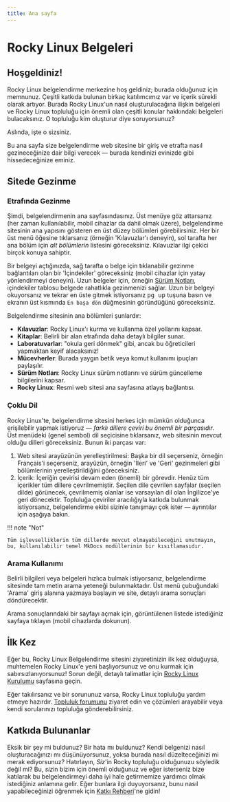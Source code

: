 ```yaml
---
title: Ana sayfa
---
```


# Rocky Linux Belgeleri

## Hoşgeldiniz!

Rocky Linux belgelendirme merkezine hoş geldiniz; burada olduğunuz için memnunuz. Çeşitli katkıda bulunan birkaç katılımcımız var ve içerik sürekli olarak artıyor. Burada Rocky Linux'un nasıl oluşturulacağına ilişkin belgeleri ve Rocky Linux topluluğu için önemli olan çeşitli konular hakkındaki belgeleri bulacaksınız. O topluluğu kim oluşturur diye soruyorsunuz?

Aslında, işte o sizsiniz.

Bu ana sayfa size belgelendirme web sitesine bir giriş ve etrafta nasıl gezineceğinize dair bilgi verecek — burada kendinizi evinizde gibi hissedeceğinize eminiz.

## Sitede Gezinme

### Etrafında Gezinme

Şimdi, belgelendirmenin ana sayfasındasınız. Üst menüye göz attarsanız (her zaman kullanılabilir, mobil cihazlar da dahil olmak üzere), belgelendirme sitesinin ana yapısını gösteren en üst düzey bölümleri görebilirsiniz. Her bir üst menü öğesine tıklarsanız (örneğin 'Kılavuzlar'ı deneyin), sol tarafta her ana bölüm için *alt bölümlerin* listesini göreceksiniz. Kılavuzlar ilgi çekici birçok konuya sahiptir.

Bir belgeyi açtığınızda, sağ tarafta o belge için tıklanabilir gezinme bağlantıları olan bir 'İçindekiler' göreceksiniz (mobil cihazlar için yatay yönlendirmeyi deneyin). Uzun belgeler için, örneğin [Sürüm Notları](release_notes/8_8.md), içindekiler tablosu belgede rahatlıkla gezinmenizi sağlar. Uzun bir belgeyi okuyorsanız ve tekrar en üste gitmek istiyorsanız <kbd>pg up</kbd> tuşuna basın ve ekranın üst kısmında `En başa dön` düğmesinin göründüğünü göreceksiniz.

Belgelendirme sitesinin ana bölümleri şunlardır:

* **Kılavuzlar**: Rocky Linux'ı kurma ve kullanma özel yollarını kapsar.
* **Kitaplar**: Belirli bir alan etrafında daha detaylı bilgiler sunar.
* **Laboratuvarlar**: "okula geri dönmek" gibi, ancak bu öğreticileri yapmaktan keyif alacaksınız!
* **Mücevherler**: Burada yaygın betik veya komut kullanımı ipuçları paylaşılır.
* **Sürüm Notları**: Rocky Linux sürüm notlarını ve sürüm güncelleme bilgilerini kapsar.
* **Rocky Linux**: Resmi web sitesi ana sayfasına atlayış bağlantısı.

### Çoklu Dil

Rocky Linux'te, belgelendirme sitesini herkes için mümkün olduğunca erişilebilir yapmak istiyoruz — *farklı dillere çeviri bu önemli bir parçasıdır*. Üst menüdeki (genel sembol) dil seçicisine tıklarsanız, web sitesinin mevcut olduğu dilleri göreceksiniz. Bunun iki parçası var:

1. Web sitesi arayüzünün yerelleştirilmesi: Başka bir dil seçerseniz, örneğin Français'i seçerseniz, arayüzün, örneğin 'İleri' ve 'Geri' gezinmeleri gibi bölümlerinin yerelleştirildiğini göreceksiniz.
1. İçerik: İçeriğin çevirisi devam eden (önemli) bir görevdir. Henüz tüm içerikler tüm dillere çevrilmemiştir. Seçilen dile çevrilen sayfalar (seçilen dilde) görünecek, çevrilmemiş olanlar ise varsayılan dil olan İngilizce'ye geri dönecektir. Topluluğa çeviriler aracılığıyla katkıda bulunmak istiyorsanız, belgelendirme ekibi sizinle tanışmayı çok ister — ayrıntılar için aşağıya bakın.

!!! note "Not"

    Tüm işlevselliklerin tüm dillerde mevcut olmayabileceğini unutmayın, bu, kullanılabilir temel MkDocs modüllerinin bir kısıtlamasıdır.

### Arama Kullanımı

Belirli bilgileri veya belgeleri hızlıca bulmak istiyorsanız, belgelendirme sitesinde tam metin arama yeteneği bulunmaktadır. Üst menü çubuğundaki 'Arama' giriş alanına yazmaya başlayın ve site, detaylı arama sonuçları döndürecektir.

Arama sonuçlarındaki bir sayfayı açmak için, görüntülenen listede istediğiniz sayfaya tıklayın (mobil cihazlarda dokunun).

## İlk Kez

Eğer bu, Rocky Linux Belgelendirme sitesini ziyaretinizin ilk kez olduğuysa, muhtemelen Rocky Linux'e yeni başlıyorsunuz ve onu kurmak için sabırsızlanıyorsunuz! Sorun değil, detaylı talimatlar için [Rocky Linux Kurulumu](guides/installation.md) sayfasına geçin.

Eğer takılırsanız ve bir sorununuz varsa, Rocky Linux topluluğu yardım etmeye hazırdır. [Topluluk forumunu](https://forums.rockylinux.org) ziyaret edin ve çözümleri arayabilir veya kendi sorularınızı topluluğa gönderebilirsiniz.

## Katkıda Bulunanlar

Eksik bir şey mi buldunuz? Bir hata mı buldunuz? Kendi belgenizi nasıl oluşturacağınızı mı düşünüyorsunuz, yoksa burada nasıl düzelteceğinizi mi merak ediyorsunuz? Hatırlayın, *Siz*'in Rocky topluluğu olduğunuzu söyledik değil mi? Bu, *siz*in bizim için önemli olduğunuz ve eğer isterseniz bize katılarak bu belgelendirmeyi daha iyi hale getirmemize yardımcı olmak istediğiniz anlamına gelir. Eğer bunlara ilgi duyuyorsanız, bunu nasıl yapabileceğinizi öğrenmek için [Katkı Rehberi](https://github.com/rocky-linux/documentation/blob/main/README.md)'ne gidin!
